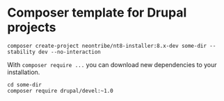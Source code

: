 # Composer template for Drupal projects
```
composer create-project neontribe/nt8-installer:8.x-dev some-dir --stability dev --no-interaction
```

With `composer require ...` you can download new dependencies to your
installation.

```
cd some-dir
composer require drupal/devel:~1.0
```
